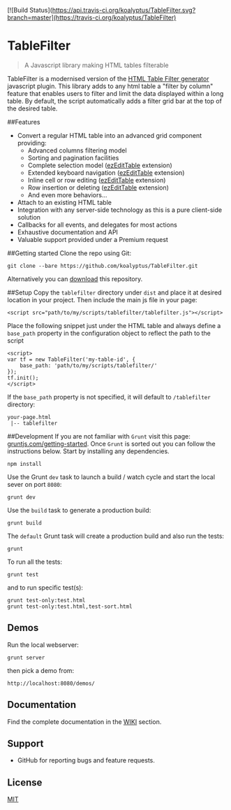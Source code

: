[![Build Status](https://api.travis-ci.org/koalyptus/TableFilter.svg?branch=master](https://travis-ci.org/koalyptus/TableFilter)

TableFilter
===========================

> A Javascript library making HTML tables filterable

TableFilter is a modernised version of the [HTML Table Filter generator](http://tablefilter.free.fr) javascript plugin.
This library adds to any html table a "filter by column" feature that enables
users to filter and limit the data displayed within a long table. By default, the script automatically adds a filter grid bar at the top of the desired table.

##Features
* Convert a regular HTML table into an advanced grid component providing:
    * Advanced columns filtering model
    * Sorting and pagination facilities
    * Complete selection model ([ezEditTable](http://codecanyon.net/item/ezedittable-enhance-html-tables/2425123) extension)
    * Extended keyboard navigation ([ezEditTable](http://codecanyon.net/item/ezedittable-enhance-html-tables/2425123) extension)
    * Inline cell or row editing ([ezEditTable](http://codecanyon.net/item/ezedittable-enhance-html-tables/2425123) extension)
    * Row insertion or deleting ([ezEditTable](http://codecanyon.net/item/ezedittable-enhance-html-tables/2425123) extension)
    * And even more behaviors...
* Attach to an existing HTML table
* Integration with any server-side technology as this is a pure client-side
solution
* Callbacks for all events, and delegates for most actions
* Exhaustive documentation and API
* Valuable support provided under a Premium request

##Getting started
Clone the repo using Git:
```shell
git clone --bare https://github.com/koalyptus/TableFilter.git
```

Alternatively you can [download](https://github.com/koalyptus/TableFilter/archive/master.zip) this repository.

##Setup
Copy the ``tablefilter`` directory under ``dist`` and place it at desired location in your project. Then include the main js file in your page:
```shell
<script src="path/to/my/scripts/tablefilter/tablefilter.js"></script>
```
Place the following snippet just under the HTML table and always define a ``base_path`` property in the configuration object to reflect the path to the script
```shell
<script>
var tf = new TableFilter('my-table-id', {
    base_path: 'path/to/my/scripts/tablefilter/'
});
tf.init();
</script>
```
If the ``base_path`` property is not specified, it will default to ``/tablefilter`` directory:
```shell
your-page.html
 |-- tablefilter 
``` 

##Development
If you are not familiar with ``Grunt`` visit this page: [gruntjs.com/getting-started](http://gruntjs.com/getting-started). Once ``Grunt`` is sorted out you can follow the instructions below. 
Start by installing any dependencies.

```shell
npm install
```
Use the Grunt ``dev`` task to launch a build / watch cycle and start the local
sever on port ``8080``:

```shell
grunt dev
```

Use the ``build`` task to generate a production build:

```shell
grunt build
```

The ``default`` Grunt task will create a production build and also run the
tests:

```shell
grunt
```

To run all the tests:

```shell
grunt test
```

and to run specific test(s):

```shell
grunt test-only:test.html
grunt test-only:test.html,test-sort.html
```

## Demos
Run the local webserver:
```shell
grunt server
```
then pick a demo from:
```shell
http://localhost:8080/demos/
```

## Documentation
Find the complete documentation in the [WIKI](https://github.com/koalyptus/TableFilter/wiki) section.

## Support
* GitHub for reporting bugs and feature requests.

## License
[MIT](LICENSE.md)







